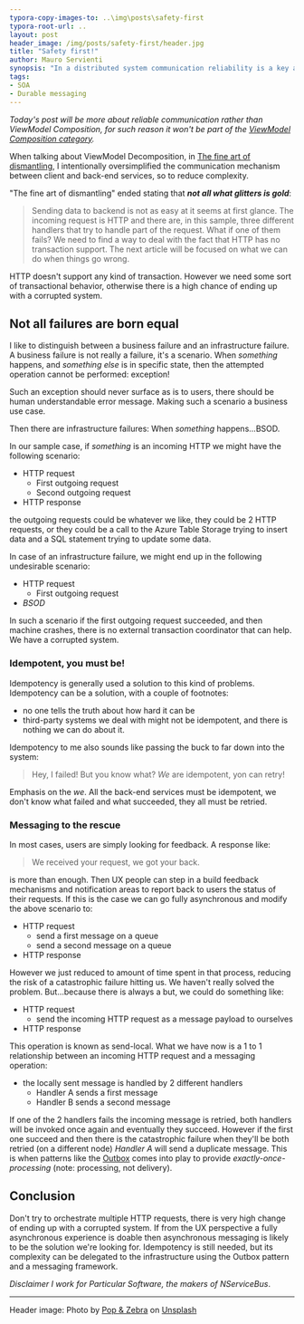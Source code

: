 ```yaml
---
typora-copy-images-to: ..\img\posts\safety-first
typora-root-url: ..
layout: post
header_image: /img/posts/safety-first/header.jpg
title: "Safety first!"
author: Mauro Servienti
synopsis: "In a distributed system communication reliability is a key aspect. This is why orchestrating multiple HTTP calls is generally a bad idea, it's very hard, if not impossible, to be reliable. This is when messaging and patterns like the Outbox come into play."
tags:
- SOA
- Durable messaging
---
```


*Today's post will be more about reliable communication rather than ViewModel Composition, for such reason it won't be part of the [ViewModel Composition category](/categories/view-model-composition).*

When talking about ViewModel Decomposition, in [The fine art of dismantling](/view-model-composition/2019/04/18/the-fine-art-of-dismantling.html), I intentionally oversimplified the communication mechanism between client and back-end services, so to reduce complexity.

"The fine art of dismantling" ended stating that ***not all what glitters is gold***:

> Sending data to backend is not as easy at it seems at first glance. The incoming request is HTTP and there are, in this sample, three different handlers that try to handle part of the request. What if one of them fails? We need to find a way to deal with the fact that HTTP has no transaction support. The next article will be focused on what we can do when things go wrong.

HTTP doesn't support any kind of transaction. However we need some sort of transactional behavior, otherwise there is a high chance of ending up with a corrupted system.

## Not all failures are born equal

I like to distinguish between a business failure and an infrastructure failure. A business failure is not really a failure, it's a scenario. When *something* happens, and *something else* is in specific state, then the attempted operation cannot be performed: exception!

Such an exception should never surface as is to users, there should be human understandable error message. Making such a scenario a business use case.

Then there are infrastructure failures: When *something* happens...BSOD.

In our sample case, if *something* is an incoming HTTP we might have the following scenario:

- HTTP request
  - First outgoing request
  - Second outgoing request
- HTTP response

the outgoing requests could be whatever we like, they could be 2 HTTP requests, or they could be a call to the Azure Table Storage trying to insert data and a SQL statement trying to update some data.

In case of an infrastructure failure, we might end up in the following undesirable scenario:

- HTTP request
  - First outgoing request
- *BSOD*

In such a scenario if the first outgoing request succeeded, and then machine crashes, there is no external transaction coordinator that can help. We have a corrupted system.

### Idempotent, you must be!

Idempotency is generally used a solution to this kind of problems. Idempotency can be a solution, with a couple of footnotes:

- no one tells the truth about how hard it can be
- third-party systems we deal with might not be idempotent, and there is nothing we can do about it.

Idempotency to me also sounds like passing the buck to far down into the system:

> Hey, I failed! But you know what? *We* are idempotent, yon can retry!

Emphasis on the *we*. All the back-end services must be idempotent, we don't know what failed and what succeeded, they all must be retried.

### Messaging to the rescue

In most cases, users are simply looking for feedback. A response like:

> We received your request, we got your back.

is more than enough. Then UX people can step in a build feedback mechanisms and notification areas to report back to users the status of their requests. If this is the case we can go fully asynchronous and modify the above scenario to:

- HTTP request
  - send a first message on a queue
  - send a second message on a queue
- HTTP response

However we just reduced to amount of time spent in that process, reducing the risk of a catastrophic failure hitting us. We haven't really solved the problem. But...because there is always a but, we could do something like:

- HTTP request
  - send the incoming HTTP request as a message payload to ourselves
- HTTP response

This operation is known as send-local. What we have now is a 1 to 1 relationship between an incoming HTTP request and a messaging operation:

- the locally sent message is handled by 2 different handlers
  - Handler A sends a first message
  - Handler B sends a second message

If one of the 2 handlers fails the incoming message is retried, both handlers will be invoked once again and eventually they succeed. However if the first one succeed and then there is the catastrophic failure when they'll be both retried (on a different node) *Handler A* will send a duplicate message. This is when patterns like the [Outbox](https://docs.particular.net/nservicebus/outbox/) comes into play to provide *exactly-once-processing* (note: processing, not delivery).

## Conclusion

Don't try to orchestrate multiple HTTP requests, there is very high change of ending up with a corrupted system. If from the UX perspective a fully asynchronous experience is doable then asynchronous messaging is likely to be the solution we're looking for. Idempotency is still needed, but its complexity can be delegated to the infrastructure using the Outbox pattern and a messaging framework.

*Disclaimer I work for Particular Software, the makers of NServiceBus*.

---
Header image: Photo by [Pop & Zebra](https://unsplash.com/photos/wp81DxKUd1E?utm_source=unsplash&utm_medium=referral&utm_content=creditCopyText) on [Unsplash](https://unsplash.com/search/photos/safety?utm_source=unsplash&utm_medium=referral&utm_content=creditCopyText)